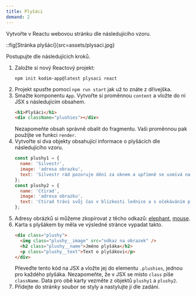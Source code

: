 ```yaml
---
title: Plyšáci
demand: 2
---
```


Vytvořte v Reactu webovou stránku dle následujícího vzoru.

::fig[Stránka plyšáci]{src=assets/plysaci.jpg}

Postupujte dle následujících kroků.

1. Založte si nový Reactový projekt:
    ```shell
    npm init kodim-app@latest plysaci react
    ```
1. Projekt spusťte pomocí `npm run start` jak už to znáte z dřívejška.
1. Smažte komponentu `App`. Vytvořte si proměnnou `content` a vložte do ní JSX s následujícím obsahem.
   ```html
   <h1>Plyšáci</h1>
   <div className="plushies"></div>
   ```
   Nezapomeňte obsah správně obalit do fragmentu. Vaši proměnnou pak použíjte ve funkci `render`.
1. Vytvořte si dva objekty obsahující informace o plyšácích dle následujícího vzoru.
   ```js
   const plushy1 = {
     name: 'Silvestr',
     image: 'adresa obrazku',
     text: 'Silvestr rád pozoruje dění za oknem a upřímně se usmívá na všechno kolemjdoucí.',
   };
   const plushy2 = {
     name: 'Ctirad',
     image: 'adresa obrazku',
     text: 'Ctirad tráví svůj čas v blízkosti lednice a s očekáváním pozoruje její bílé dveře.',
   };
   ```
1. Adresy obrázků si můžeme zkopírovat z těcho odkazů: [elephant](assets/elephant.jpg), [mouse](assets/mouse.jpg).
1. Karta s plyšákem by měla ve výsledné stránce vypadat takto.
   ```html
   <div class="plushy">
     <img class="plushy__image" src="odkaz na obrazek" />
     <h2 class="plushy__name">Jméno plyšáka</h2>
     <p class="plushy__text">Text o plyšákovi</p>
   </div>
   ```
   Převeďte tento kód na JSX a vložte jej do elementu `.plushies`, jednou pro každého plyšáka. Nezapomeňte, že v JSX se místo `class` píše `className`. Data pro obě karty vezměte z objektů `plushy1` a `plushy2`.
1. Přidejte do stránky soubor se styly a nastylujte ji dle zadání.

